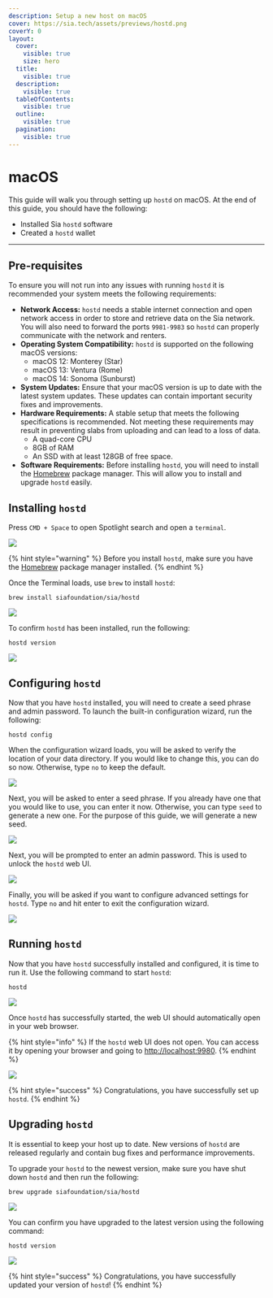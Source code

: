 ```yaml
---
description: Setup a new host on macOS
cover: https://sia.tech/assets/previews/hostd.png
coverY: 0
layout:
  cover:
    visible: true
    size: hero
  title:
    visible: true
  description:
    visible: true
  tableOfContents:
    visible: true
  outline:
    visible: true
  pagination:
    visible: true
---
```


# macOS

This guide will walk you through setting up `hostd` on macOS. At the end of this guide, you should have the following:

* Installed Sia `hostd` software
* Created a `hostd` wallet

***

## Pre-requisites

To ensure you will not run into any issues with running `hostd` it is recommended your system meets the following requirements:

* **Network Access:** `hostd` needs a stable internet connection and open network access in order to store and retrieve data on the Sia network. You will also need to forward the ports `9981-9983` so `hostd` can properly communicate with the network and renters.
* **Operating System Compatibility:** `hostd` is supported on the following macOS versions:
  * macOS 12: Monterey (Star)
  * macOS 13: Ventura (Rome)
  * macOS 14: Sonoma (Sunburst)
* **System Updates:** Ensure that your macOS version is up to date with the latest system updates. These updates can contain important security fixes and improvements.
* **Hardware Requirements:** A stable setup that meets the following specifications is recommended. Not meeting these requirements may result in preventing slabs from uploading and can lead to a loss of data.
  * A quad-core CPU
  * 8GB of RAM
  * An SSD with at least 128GB of free space.
* **Software Requirements:** Before installing `hostd`, you will need to install the [Homebrew](https://brew.sh) package manager. This will allow you to install and upgrade `hostd` easily.

## Installing `hostd`

Press `CMD + Space` to open Spotlight search and open a `terminal`.

![](<../../.gitbook/assets/hostd-install-screenshots/macos/00-hostd-open-terminal (1).png>)

{% hint style="warning" %}
Before you install `hostd`, make sure you have the [Homebrew](https://brew.sh) package manager installed.
{% endhint %}

Once the Terminal loads, use `brew` to install `hostd`:

```console
brew install siafoundation/sia/hostd
```

![](../../.gitbook/assets/hostd-install-screenshots/macos/01-hostd-brew-install.png)

To confirm `hostd` has been installed, run the following:

```console
hostd version
```

![](../../.gitbook/assets/hostd-install-screenshots/macos/hostd_version.gif)

## Configuring `hostd`

Now that you have `hostd` installed, you will need to create a seed phrase and admin password. To launch the built-in configuration wizard, run the following:

```console
hostd config
```

When the configuration wizard loads, you will be asked to verify the location of your data directory. If you would like to change this, you can do so now. Otherwise, type `no` to keep the default.

![](../../.gitbook/assets/hostd-install-screenshots/macos/hostd_config.gif)

Next, you will be asked to enter a seed phrase. If you already have one that you would like to use, you can enter it now. Otherwise, you can type `seed` to generate a new one. For the purpose of this guide, we will generate a new seed.

![](../../.gitbook/assets/hostd-install-screenshots/macos/03-hostd-generate-seed.png)

Next, you will be prompted to enter an admin password. This is used to unlock the `hostd` web UI.

![](../../.gitbook/assets/hostd-install-screenshots/macos/04-hostd-admin-password.png)

Finally, you will be asked if you want to configure advanced settings for `hostd`. Type `no` and hit enter to exit the configuration wizard.

![](../../.gitbook/assets/hostd-install-screenshots/macos/05-hostd-advanced-settings.png)

## Running `hostd`

Now that you have `hostd` successfully installed and configured, it is time to run it. Use the following command to start `hostd`:

```console
hostd
```

![](../../.gitbook/assets/hostd-install-screenshots/macos/06-hostd-startup.png)

Once `hostd` has successfully started, the web UI should automatically open in your web browser.

{% hint style="info" %}
If the `hostd` web UI does not open. You can access it by opening your browser and going to [http://localhost:9980](http://localhost:9980/).
{% endhint %}

![](../../.gitbook/assets/hostd-install-screenshots/macos/07-hostd-webui.png)

{% hint style="success" %}
Congratulations, you have successfully set up `hostd`.
{% endhint %}

## Upgrading `hostd`

It is essential to keep your host up to date. New versions of `hostd` are released regularly and contain bug fixes and performance improvements.

To upgrade your `hostd` to the newest version, make sure you have shut down `hostd` and then run the following:

```console
brew upgrade siafoundation/sia/hostd
```

![](../../.gitbook/assets/hostd-install-screenshots/macos/08-hostd-upgrade.png)

You can confirm you have upgraded to the latest version using the following command:

```console
hostd version
```

![](../../.gitbook/assets/hostd-install-screenshots/macos/09-hostd-version.png)

{% hint style="success" %}
Congratulations, you have successfully updated your version of `hostd`!
{% endhint %}
